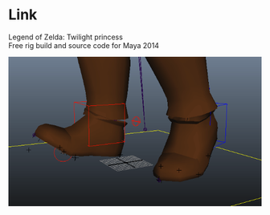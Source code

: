 # Link
Legend of Zelda: Twilight princess  
Free rig build and source code for Maya 2014

![alt text](https://github.com/eddiehoyle/link/blob/master/resources/link4.png "Current state")

